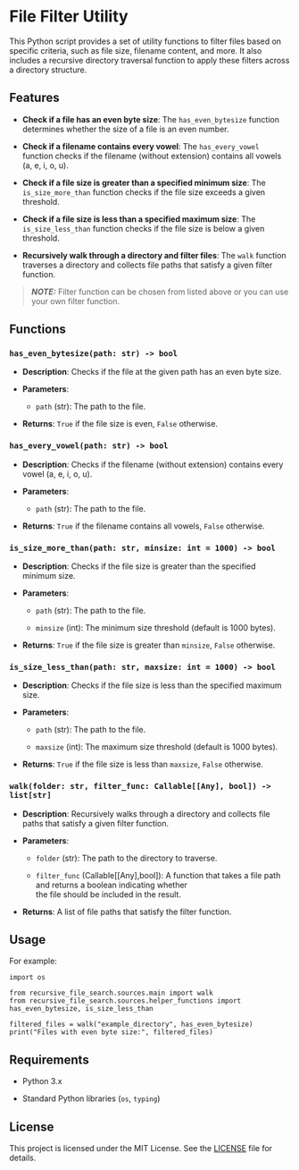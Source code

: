 
# File Filter Utility

This Python script provides a set of utility functions to filter files based on specific criteria, such as file size, filename content, and more. It also includes a recursive directory traversal function to apply these filters across a directory structure.
## Features

-   **Check if a file has an even byte size**: The `has_even_bytesize` function determines whether the size of a file is an even number.
    
-   **Check if a filename contains every vowel**: The `has_every_vowel` function checks if the filename (without extension) contains all vowels (a, e, i, o, u).
    
-   **Check if a file size is greater than a specified minimum size**: The `is_size_more_than` function checks if the file size exceeds a given threshold.
    
-   **Check if a file size is less than a specified maximum size**: The `is_size_less_than` function checks if the file size is below a given threshold.
    
-   **Recursively walk through a directory and filter files**: The `walk` function traverses a directory and collects file paths that satisfy a given filter function. 
> **_NOTE:_** Filter function can be chosen from listed above or you can use your own filter function.
## Functions

### `has_even_bytesize(path: str) -> bool`

-   **Description**: Checks if the file at the given path has an even byte size.
    
-   **Parameters**:
    
    -   `path` (str): The path to the file.
        
-   **Returns**: `True` if the file size is even, `False` otherwise.
    

### `has_every_vowel(path: str) -> bool`

-   **Description**: Checks if the filename (without extension) contains every vowel (a, e, i, o, u).
    
-   **Parameters**:
    
    -   `path` (str): The path to the file.
        
-   **Returns**: `True` if the filename contains all vowels, `False` otherwise.
    

### `is_size_more_than(path: str, minsize: int = 1000) -> bool`

-   **Description**: Checks if the file size is greater than the specified minimum size.
    
-   **Parameters**:
    
    -   `path` (str): The path to the file.
        
    -   `minsize` (int): The minimum size threshold (default is 1000 bytes).
        
-   **Returns**: `True` if the file size is greater than `minsize`, `False` otherwise.
    

### `is_size_less_than(path: str, maxsize: int = 1000) -> bool`

-   **Description**: Checks if the file size is less than the specified maximum size.
    
-   **Parameters**:
    
    -   `path` (str): The path to the file.
        
    -   `maxsize` (int): The maximum size threshold (default is 1000 bytes).
        
-   **Returns**: `True` if the file size is less than `maxsize`, `False` otherwise.
    

### `walk(folder: str, filter_func: Callable[[Any], bool]) -> list[str]`

-   **Description**: Recursively walks through a directory and collects file paths that satisfy a given filter function.
    
-   **Parameters**:
    
    -   `folder` (str): The path to the directory to traverse.
        
    -   `filter_func` (Callable[[Any],bool]): A function that takes a file path and returns a boolean indicating whether  
 the file should be included in the result.
        
-   **Returns**: A list of file paths that satisfy the filter function.
## Usage
For example:
```
import os

from recursive_file_search.sources.main import walk  
from recursive_file_search.sources.helper_functions import has_even_bytesize, is_size_less_than

filtered_files = walk("example_directory", has_even_bytesize)
print("Files with even byte size:", filtered_files)
```

## Requirements

-   Python 3.x
    
-   Standard Python libraries (`os`, `typing`)
    

## License

This project is licensed under the MIT License. See the [LICENSE](https://chat.deepseek.com/a/chat/s/LICENSE) file for details.
